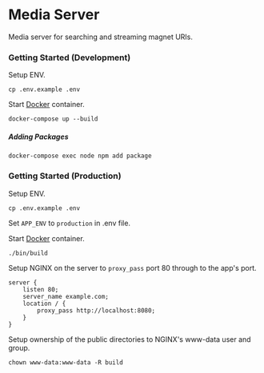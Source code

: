 # Media Server

Media server for searching and streaming magnet URIs.

### Getting Started (Development)

Setup ENV.

```shell script
cp .env.example .env
```

Start [Docker](https://docs.docker.com/install/) container.

```shell script
docker-compose up --build
```

##### Adding Packages

```shell script
docker-compose exec node npm add package
```

### Getting Started (Production)

Setup ENV.

```shell script
cp .env.example .env
```

Set `APP_ENV` to `production` in .env file.

Start [Docker](https://docs.docker.com/install/) container.

```shell script
./bin/build
```

Setup NGINX on the server to `proxy_pass` port 80 through to the app's port.

```nginx
server {
    listen 80;
    server_name example.com;
    location / {
        proxy_pass http://localhost:8080;
    }
}
```

Setup ownership of the public directories to NGINX's www-data user and group.

```shell script
chown www-data:www-data -R build
```
